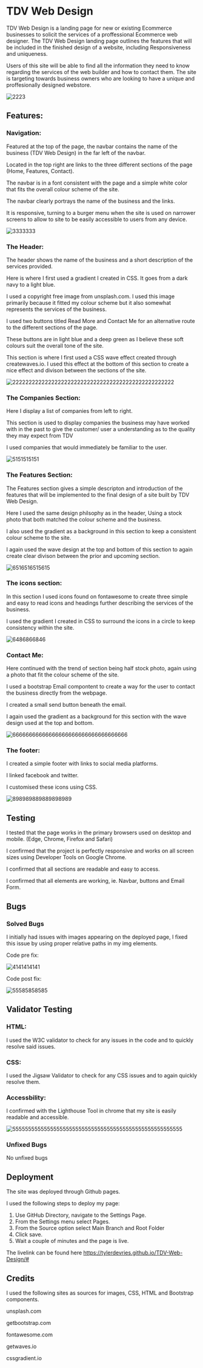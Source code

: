 # TDV Web Design
TDV Web Design is a landing page for new or existing Ecommerce businesses to solicit the services of a proffessional Ecommerce web designer.
The TDV Web Design landing page outlines the features that will be included in the finished design of a website, including Responsiveness and uniqueness.

Users of this site will be able to find all the information they need to know regarding the services of the web builder and how to contact them. 
The site is targeting towards business owners who are looking to have a unique and proffesionally designed webstore. 

![2223](https://user-images.githubusercontent.com/93283135/147093680-14beb59b-026b-4e91-b86a-67747f76965c.PNG)

## Features:
### Navigation:
Featured at the top of the page, the navbar contains the name of the business (TDV Web Design) in the far left of the navbar.

Located in the top right are links to the three different sections of the page (Home, Features, Contact).

The navbar is in a font consistent with the page and a simple white color that fits the overall colour scheme of the site.

The navbar clearly portrays the name of the business and the links.

It is responsive, turning to a burger menu when the site is used on narrower screens to allow to site to be easily accessible to users from any device.

![3333333](https://user-images.githubusercontent.com/93283135/147095601-5cab991f-6982-4347-bf7f-ec0541511792.PNG)

### The Header:

The header shows the name of the business and a short description of the services provided.

Here is where I first used a gradient I created in CSS. It goes from a dark navy to a light blue.

I used a copyright free image from unsplash.com. I used this image primarily because it fitted my colour scheme but it also somewhat represents the services of the business. 

I used two buttons titled Read More and Contact Me for an alternative route to the different sections of the page.

These buttons are in light blue and a deep green as I believe these soft colours suit the overall tone of the site. 

This section is where I first used a CSS wave effect created through createwaves.io. I used this effect at the bottom of this section to create a nice effect and divison between the sections of the site.

![22222222222222222222222222222222222222222222222222](https://user-images.githubusercontent.com/93283135/147124482-be8fea33-ae25-4259-97a9-d860f1157fd8.PNG)


### The Companies Section:

Here I display a list of companies from left to right.

This section is used to display companies the business may have worked with in the past to give the customer/ user a understanding as to the quality they may expect from TDV

I used companies that would immediately be familiar to the user.

![5151515151](https://user-images.githubusercontent.com/93283135/147097196-33e5180b-9c39-406d-be77-d79ad09c0f58.PNG)

### The Features Section:

The Features section gives a simple descripton and introduction of the features that will be implemented to the final design of a site built by TDV Web Design.

Here I used the same design philsophy as in the header, Using a stock photo that both matched the colour scheme and the business.

I also used the gradient as a background in this section to keep a consistent colour scheme to the site.

I again used the wave design at the top and bottom of this section to again create clear divison between the prior and upcoming section.

![6516516515615](https://user-images.githubusercontent.com/93283135/147099705-164ba2a2-728d-4a8b-a8da-1b8894e52f10.PNG)

### The icons section:

In this section I used icons found on fontawesome to create three simple and easy to read icons and headings further describing the services of the business.

I used the gradient I created in CSS to surround the icons in a circle to keep consistency within the site.

![6486866846](https://user-images.githubusercontent.com/93283135/147102215-6af6d3c3-7eb4-4d8d-9907-74f338fb090e.PNG)


### Contact Me: 

Here continued with the trend of section being half stock photo, again using a photo that fit the colour scheme of the site.

I used a bootstrap Email compontent to create a way for the user to contact the business directly from the webpage.

I created a small send button beneath the email. 

I again used the gradient as a background for this section with the wave design used at the top and bottom.

![66666666666666666666666666666666666](https://user-images.githubusercontent.com/93283135/147124550-b3bb42e2-7c62-49b4-b383-f62aa33e0bb8.PNG)



### The footer:

I created a simple footer with links to social media platforms.

I linked facebook and twitter.

I customised these icons using CSS. 

![898989889889898989](https://user-images.githubusercontent.com/93283135/147102370-f567fb2d-1e27-4889-b4c2-2db81a5a8932.PNG)

## Testing

I tested that the page works in the primary browsers used on desktop and mobile. (Edge, Chrome, Firefox and Safari)

I confirmed that the project is perfectly responsive and works on all screen sizes using Developer Tools on Google Chrome.

I confirmed that all sections are readable and easy to access.

I confirmed that all elements are working, ie. Navbar, buttons and Email Form.

## Bugs

### Solved Bugs

I initially had issues with images appearing on the deployed page, I fixed this issue by using proper relative paths in my img elements. 

Code pre fix:

![4141414141](https://user-images.githubusercontent.com/93283135/147103532-d538ff32-8172-40ee-b9e2-769b998681fc.PNG)

Code post fix:

![55585858585](https://user-images.githubusercontent.com/93283135/147103568-7d68c784-912a-489d-bc4a-c0f9c08744ca.PNG)

## Validator Testing

### HTML:

I used the W3C validator to check for any issues in the code and to quickly resolve said issues.

### CSS:

I used the Jigsaw Validator to check for any CSS issues and to again quickly resolve them.

### Accessbility:

I confirmed with the Lighthouse Tool in chrome that my site is easily readable and accessible. 

![555555555555555555555555555555555555555555555555555555](https://user-images.githubusercontent.com/93283135/147125198-fadd21e6-13f8-46b5-9b19-213da50ae118.PNG)

### Unfixed Bugs

No unfixed bugs

## Deployment

The site was deployed through Github pages. 

I used the following steps to deploy my page:
1. Use GitHub Directory, navigate to the Settings Page.
2. From the Settings menu select Pages.
3. From the Source option select Main Branch and Root Folder
4. Click save.
5. Wait a couple of minutes and the page is live.

The livelink can be found here https://tylerdevries.github.io/TDV-Web-Design/#

## Credits

I used the following sites as sources for images, CSS, HTML and Bootstrap components.

unsplash.com

getbootstrap.com

fontawesome.com

getwaves.io

cssgradient.io



